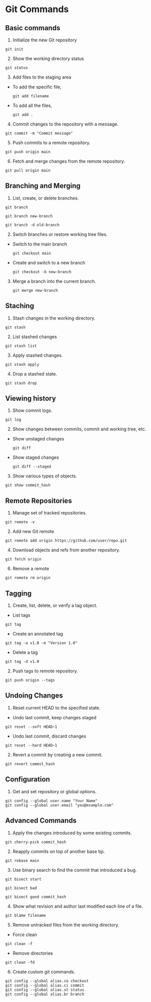 # Git Commands
## Basic commands
1. Initialize the new Git repository
```
git init
```
2. Show the working directory status
```
git status
```
3. Add files to the staging area
- To add the specific file,
  ```
  git add filename
  ```
- To add all the files,
  ```
  git add .
  ```
4. Commit changes to the repository with a message.
```
git commit -m "Commit message"
```

5. Push commits to a remote repository.
```
git push origin main
```

6. Fetch and merge changes from the remote repository.
```
git pull origin main
```

## Branching and Merging
1. List, create, or delete branches.
```
git branch
```
```
git branch new-branch
```
```
git branch -d old-branch
```

2. Switch branches or restore working tree files.
- Switch to the main branch
  ```
  git checkout main
  ```
- Create and switch to a new branch
  ```
  git checkout -b new-branch
  ```
3. Merge a branch into the current branch.
   ```
   git merge new-branch
   ```

## Staching
1. Stash changes in the working directory.
```
git stash
```

2. List stashed changes
```
git stash list
```

3. Apply stashed changes.
```
git stash apply
```

4. Drop a stashed state.
```
git stash drop
```

## Viewing history
1. Show commit logs.
```
git log
```

2. Show changes between commits, commit and working tree, etc.
- Show unstaged changes
  ```
  git diff
  ```
  
- Show staged changes
  ```
  git diff --staged
  ```

3. Show various types of objects.
```
git show commit_hash
```

## Remote Repositories

1. Manage set of tracked repositories.
```
git remote -v
```

2. Add new Git remote
```
git remote add origin https://github.com/user/repo.git
```

4. Download objects and refs from another repository.
```
git fetch origin
```

6. Remove a remote
```
git remote rm origin
```

## Tagging

1. Create, list, delete, or verify a tag object.
- List tags
```
git tag
```

- Create an annotated tag
```
git tag -a v1.0 -m "Version 1.0"
```

- Delete a tag
```
git tag -d v1.0
```

2. Push tags to remote repository.
```
git push origin --tags
```

## Undoing Changes
1. Reset current HEAD to the specified state.
- Undo last commit, keep changes staged
```
git reset --soft HEAD~1
```

- Undo last commit, discard changes
```
git reset --hard HEAD~1
```

2. Revert a commit by creating a new commit.
```
git revert commit_hash
```

## Configuration
1. Get and set repository or global options.
```
git config --global user.name "Your Name"
git config --global user.email "you@example.com"
```

## Advanced Commands
1. Apply the changes introduced by some existing commits.
```
git cherry-pick commit_hash
```

2. Reapply commits on top of another base tip.
```
git rebase main
```

3. Use binary search to find the commit that introduced a bug.
```
git bisect start
```
```
git bisect bad
```
```
git bisect good commit_hash
```

4. Show what revision and author last modified each line of a file.
```
git blame filename
```

5. Remove untracked files from the working directory.
- Force clean
```
git clean -f
```

- Remove directories
```
git clean -fd
```

6. Create custom git commands.
```
git config --global alias.co checkout
git config --global alias.ci commit
git config --global alias.st status
git config --global alias.br branch
```

   
